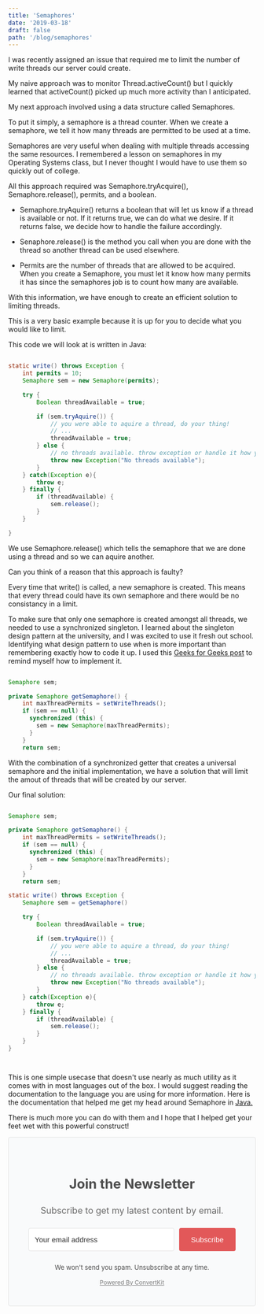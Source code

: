 ```yaml
---
title: 'Semaphores'
date: '2019-03-18'
draft: false
path: '/blog/semaphores'
---
```


I was recently assigned an issue that required me to limit the number of write threads our server could create.

My naive approach was to monitor Thread.activeCount() but I quickly learned that activeCount() picked up much more activity than I anticipated.

My next approach involved using a data structure called Semaphores.

To put it simply, a semaphore is a thread counter. When we create a semaphore, we tell it how many threads are permitted to be used at a time.

Semaphores are very useful when dealing with multiple threads accessing the same resources. I remembered a lesson on semaphores in my Operating Systems class, but I never thought I would have to use them so quickly out of college.

All this approach required was Semaphore.tryAcquire(), Semaphore.release(), permits, and a boolean.

-   Semaphore.tryAquire() returns a boolean that will let us know if a thread is available or not. If it returns true, we can do what we desire. If it returns false, we decide how to handle the failure accordingly.

-   Senaphore.release() is the method you call when you are done with the thread so another thread can be used elsewhere.

*   Permits are the number of threads that are allowed to be acquired. When you create a Semaphore, you must let it know how many permits it has since the semaphores job is to count how many are available.

With this information, we have enough to create an efficient solution to limiting threads.

This is a very basic example because it is up for you to decide what you would like to limit.

This code we will look at is written in Java:

```java

static write() throws Exception {
    int permits = 10;
    Semaphore sem = new Semaphore(permits);

    try {
        Boolean threadAvailable = true;

        if (sem.tryAquire()) {
            // you were able to aquire a thread, do your thing!
            // ...
            threadAvailable = true;
        } else {
            // no threads available. throw exception or handle it how you choose
            throw new Exception("No threads available");
        }
    } catch(Exception e){
        throw e;
    } finally {
        if (threadAvailable) {
            sem.release();
        }
    }

}
```

We use Semaphore.release() which tells the semaphore that we are done using a thread and so we can aquire another.

Can you think of a reason that this approach is faulty?

Every time that write() is called, a new semaphore is created. This means that every thread could have its own semaphore and there would be no consistancy in a limit.

To make sure that only one semaphore is created amongst all threads, we needed to use a synchronized singleton. I learned about the singleton design pattern at the university, and I was excited to use it fresh out school. Identifying what design pattern to use when is more important than remembering exactly how to code it up. I used this [Geeks for Geeks post](https://www.geeksforgeeks.org/singleton-design-pattern/) to remind myself how to implement it.

```java

Semaphore sem;

private Semaphore getSemaphore() {
    int maxThreadPermits = setWriteThreads();
    if (sem == null) {
      synchronized (this) {
        sem = new Semaphore(maxThreadPermits);
      }
    }
    return sem;

```

With the combination of a synchronized getter that creates a universal semaphore and the initial implementation, we have a solution that will limit the amout of threads that will be created by our server.

Our final solution:

```java

Semaphore sem;

private Semaphore getSemaphore() {
    int maxThreadPermits = setWriteThreads();
    if (sem == null) {
      synchronized (this) {
        sem = new Semaphore(maxThreadPermits);
      }
    }
    return sem;

static write() throws Exception {
    Semaphore sem = getSemaphore()

    try {
        Boolean threadAvailable = true;

        if (sem.tryAquire()) {
            // you were able to aquire a thread, do your thing!
            // ...
            threadAvailable = true;
        } else {
            // no threads available. throw exception or handle it how you choose
            throw new Exception("No threads available");
        }
    } catch(Exception e){
        throw e;
    } finally {
        if (threadAvailable) {
            sem.release();
        }
    }
}




```

This is one simple usecase that doesn't use nearly as much utility as it comes with in most languages out of the box. I would suggest reading the documentation to the language you are using for more information. Here is the documentation that helped me get my head around Semaphore in [Java.](https://docs.oracle.com/en/java/javase/11/docs/api/java.base/java/util/concurrent/Semaphore.html)

There is much more you can do with them and I hope that I helped get your feet wet with this powerful construct!

 <form action="https://app.convertkit.com/forms/1264139/subscriptions" class="seva-form formkit-form" method="post" data-sv-form="1264139" data-uid="da684f6402" data-version="5" data-options="{&quot;settings&quot;:{&quot;after_subscribe&quot;:{&quot;action&quot;:&quot;message&quot;,&quot;success_message&quot;:&quot;Success! Now check your email to confirm your subscription.&quot;,&quot;redirect_url&quot;:&quot;&quot;},&quot;analytics&quot;:{&quot;google&quot;:null,&quot;facebook&quot;:null,&quot;segment&quot;:null,&quot;pinterest&quot;:null},&quot;modal&quot;:{&quot;trigger&quot;:&quot;timer&quot;,&quot;scroll_percentage&quot;:null,&quot;timer&quot;:5,&quot;devices&quot;:&quot;all&quot;,&quot;show_once_every&quot;:15},&quot;powered_by&quot;:{&quot;show&quot;:true,&quot;url&quot;:&quot;https://convertkit.com?utm_source=dynamic&amp;utm_medium=referral&amp;utm_campaign=poweredby&amp;utm_content=form&quot;},&quot;recaptcha&quot;:{&quot;enabled&quot;:false},&quot;return_visitor&quot;:{&quot;action&quot;:&quot;show&quot;,&quot;custom_content&quot;:&quot;&quot;},&quot;slide_in&quot;:{&quot;display_in&quot;:&quot;bottom_right&quot;,&quot;trigger&quot;:&quot;timer&quot;,&quot;scroll_percentage&quot;:null,&quot;timer&quot;:5,&quot;devices&quot;:&quot;all&quot;,&quot;show_once_every&quot;:15},&quot;sticky_bar&quot;:{&quot;display_in&quot;:&quot;top&quot;,&quot;trigger&quot;:&quot;timer&quot;,&quot;scroll_percentage&quot;:null,&quot;timer&quot;:5,&quot;devices&quot;:&quot;all&quot;,&quot;show_once_every&quot;:15}},&quot;version&quot;:&quot;5&quot;}" min-width="400 500 600 700 800" style="background-color: rgb(249, 250, 251); border-radius: 4px;"><div class="formkit-background" style="opacity: 0.2;"></div><div data-style="minimal"><div class="formkit-header" data-element="header" style="color: rgb(77, 77, 77); font-size: 27px; font-weight: 700;"><h1>Join the Newsletter</h1></div><div class="formkit-subheader" data-element="subheader" style="color: rgb(104, 104, 104); font-size: 18px;"><p>Subscribe to get my latest content by email.</p></div><ul class="formkit-alert formkit-alert-error" data-element="errors" data-group="alert"></ul><div data-element="fields" data-stacked="false" class="seva-fields formkit-fields"><div class="formkit-field"><input class="formkit-input" name="email_address" placeholder="Your email address" required="" type="email" style="color: rgb(0, 0, 0); border-color: rgb(227, 227, 227); border-radius: 4px; font-weight: 400;"></div><button data-element="submit" class="formkit-submit formkit-submit" style="color: rgb(255, 255, 255); background-color: rgb(226, 88, 89); border-radius: 4px; font-weight: 400;"><div class="formkit-spinner"><div></div><div></div><div></div></div><span>Subscribe</span></button></div><div class="formkit-guarantee" data-element="guarantee" style="color: rgb(77, 77, 77); font-size: 13px; font-weight: 400;">We won't send you spam. Unsubscribe at any time.</div><a href="https://convertkit.com?utm_source=dynamic&amp;utm_medium=referral&amp;utm_campaign=poweredby&amp;utm_content=form" class="formkit-powered-by" data-element="powered-by" target="_blank" rel="noopener noreferrer">Powered By ConvertKit</a></div><style>.formkit-form[data-uid="da684f6402"] *{box-sizing:border-box;}.formkit-form[data-uid="da684f6402"]{-webkit-font-smoothing:antialiased;-moz-osx-font-smoothing:grayscale;}.formkit-form[data-uid="da684f6402"] legend{border:none;font-size:inherit;margin-bottom:10px;padding:0;position:relative;display:table;}.formkit-form[data-uid="da684f6402"] fieldset{border:0;padding:0.01em 0 0 0;margin:0;min-width:0;}.formkit-form[data-uid="da684f6402"] body:not(:-moz-handler-blocked) fieldset{display:table-cell;}.formkit-form[data-uid="da684f6402"] h1,.formkit-form[data-uid="da684f6402"] h2,.formkit-form[data-uid="da684f6402"] h3,.formkit-form[data-uid="da684f6402"] h4,.formkit-form[data-uid="da684f6402"] h5,.formkit-form[data-uid="da684f6402"] h6{color:inherit;font-size:inherit;font-weight:inherit;}.formkit-form[data-uid="da684f6402"] p{color:inherit;font-size:inherit;font-weight:inherit;}.formkit-form[data-uid="da684f6402"] ol:not([template-default]),.formkit-form[data-uid="da684f6402"] ul:not([template-default]),.formkit-form[data-uid="da684f6402"] blockquote:not([template-default]){text-align:left;}.formkit-form[data-uid="da684f6402"] p:not([template-default]),.formkit-form[data-uid="da684f6402"] hr:not([template-default]),.formkit-form[data-uid="da684f6402"] blockquote:not([template-default]),.formkit-form[data-uid="da684f6402"] ol:not([template-default]),.formkit-form[data-uid="da684f6402"] ul:not([template-default]){color:inherit;font-style:initial;}.formkit-form[data-uid="da684f6402"][data-format="modal"]{display:none;}.formkit-form[data-uid="da684f6402"][data-format="slide in"]{display:none;}.formkit-form[data-uid="da684f6402"] .formkit-input,.formkit-form[data-uid="da684f6402"] .formkit-select,.formkit-form[data-uid="da684f6402"] .formkit-checkboxes{width:100%;}.formkit-form[data-uid="da684f6402"] .formkit-button,.formkit-form[data-uid="da684f6402"] .formkit-submit{border:0;border-radius:5px;color:#ffffff;cursor:pointer;display:inline-block;text-align:center;font-size:15px;font-weight:500;cursor:pointer;margin-bottom:15px;overflow:hidden;padding:0;position:relative;vertical-align:middle;}.formkit-form[data-uid="da684f6402"] .formkit-button:hover,.formkit-form[data-uid="da684f6402"] .formkit-submit:hover,.formkit-form[data-uid="da684f6402"] .formkit-button:focus,.formkit-form[data-uid="da684f6402"] .formkit-submit:focus{outline:none;}.formkit-form[data-uid="da684f6402"] .formkit-button:hover > span,.formkit-form[data-uid="da684f6402"] .formkit-submit:hover > span,.formkit-form[data-uid="da684f6402"] .formkit-button:focus > span,.formkit-form[data-uid="da684f6402"] .formkit-submit:focus > span{background-color:rgba(0,0,0,0.1);}.formkit-form[data-uid="da684f6402"] .formkit-button > span,.formkit-form[data-uid="da684f6402"] .formkit-submit > span{display:block;-webkit-transition:all 300ms ease-in-out;transition:all 300ms ease-in-out;padding:12px 24px;}.formkit-form[data-uid="da684f6402"] .formkit-input{background:#ffffff;font-size:15px;padding:12px;border:1px solid #e3e3e3;-webkit-flex:1 0 auto;-ms-flex:1 0 auto;flex:1 0 auto;line-height:1.4;margin:0;-webkit-transition:border-color ease-out 300ms;transition:border-color ease-out 300ms;}.formkit-form[data-uid="da684f6402"] .formkit-input:focus{outline:none;border-color:#1677be;-webkit-transition:border-color ease 300ms;transition:border-color ease 300ms;}.formkit-form[data-uid="da684f6402"] .formkit-input::-webkit-input-placeholder{color:inherit;opacity:0.8;}.formkit-form[data-uid="da684f6402"] .formkit-input::-moz-placeholder{color:inherit;opacity:0.8;}.formkit-form[data-uid="da684f6402"] .formkit-input:-ms-input-placeholder{color:inherit;opacity:0.8;}.formkit-form[data-uid="da684f6402"] .formkit-input::placeholder{color:inherit;opacity:0.8;}.formkit-form[data-uid="da684f6402"] [data-group="dropdown"]{position:relative;display:inline-block;width:100%;}.formkit-form[data-uid="da684f6402"] [data-group="dropdown"]::before{content:"";top:calc(50% - 2.5px);right:10px;position:absolute;pointer-events:none;border-color:#4f4f4f transparent transparent transparent;border-style:solid;border-width:6px 6px 0 6px;height:0;width:0;z-index:999;}.formkit-form[data-uid="da684f6402"] [data-group="dropdown"] select{height:auto;width:100%;cursor:pointer;color:#333333;line-height:1.4;margin-bottom:0;padding:0 6px;-webkit-appearance:none;-moz-appearance:none;appearance:none;font-size:15px;padding:12px;padding-right:25px;border:1px solid #e3e3e3;background:#ffffff;}.formkit-form[data-uid="da684f6402"] [data-group="dropdown"] select:focus{outline:none;}.formkit-form[data-uid="da684f6402"] [data-group="checkboxes"]{text-align:left;margin:0;}.formkit-form[data-uid="da684f6402"] [data-group="checkboxes"] [data-group="checkbox"]{margin-bottom:10px;}.formkit-form[data-uid="da684f6402"] [data-group="checkboxes"] [data-group="checkbox"] *{cursor:pointer;}.formkit-form[data-uid="da684f6402"] [data-group="checkboxes"] [data-group="checkbox"]:last-of-type{margin-bottom:0;}.formkit-form[data-uid="da684f6402"] [data-group="checkboxes"] [data-group="checkbox"] input[type="checkbox"]{display:none;}.formkit-form[data-uid="da684f6402"] [data-group="checkboxes"] [data-group="checkbox"] input[type="checkbox"] + label::after{content:none;}.formkit-form[data-uid="da684f6402"] [data-group="checkboxes"] [data-group="checkbox"] input[type="checkbox"]:checked + label::after{border-color:#ffffff;content:"";}.formkit-form[data-uid="da684f6402"] [data-group="checkboxes"] [data-group="checkbox"] input[type="checkbox"]:checked + label::before{background:#10bf7a;border-color:#10bf7a;}.formkit-form[data-uid="da684f6402"] [data-group="checkboxes"] [data-group="checkbox"] label{position:relative;display:inline-block;padding-left:28px;}.formkit-form[data-uid="da684f6402"] [data-group="checkboxes"] [data-group="checkbox"] label::before,.formkit-form[data-uid="da684f6402"] [data-group="checkboxes"] [data-group="checkbox"] label::after{position:absolute;content:"";display:inline-block;}.formkit-form[data-uid="da684f6402"] [data-group="checkboxes"] [data-group="checkbox"] label::before{height:16px;width:16px;border:1px solid #e3e3e3;background:#ffffff;left:0px;top:3px;}.formkit-form[data-uid="da684f6402"] [data-group="checkboxes"] [data-group="checkbox"] label::after{height:4px;width:8px;border-left:2px solid #4d4d4d;border-bottom:2px solid #4d4d4d;-webkit-transform:rotate(-45deg);-ms-transform:rotate(-45deg);transform:rotate(-45deg);left:4px;top:8px;}.formkit-form[data-uid="da684f6402"] .formkit-alert{background:#f9fafb;border:1px solid #e3e3e3;border-radius:5px;-webkit-flex:1 0 auto;-ms-flex:1 0 auto;flex:1 0 auto;list-style:none;margin:25px auto;padding:12px;text-align:center;width:100%;}.formkit-form[data-uid="da684f6402"] .formkit-alert:empty{display:none;}.formkit-form[data-uid="da684f6402"] .formkit-alert-success{background:#d3fbeb;border-color:#10bf7a;color:#0c905c;}.formkit-form[data-uid="da684f6402"] .formkit-alert-error{background:#fde8e2;border-color:#f2643b;color:#ea4110;}.formkit-form[data-uid="da684f6402"] .formkit-spinner{display:-webkit-box;display:-webkit-flex;display:-ms-flexbox;display:flex;height:0px;width:0px;margin:0 auto;position:absolute;top:0;left:0;right:0;width:0px;overflow:hidden;text-align:center;-webkit-transition:all 300ms ease-in-out;transition:all 300ms ease-in-out;}.formkit-form[data-uid="da684f6402"] .formkit-spinner > div{margin:auto;width:12px;height:12px;background-color:#fff;opacity:0.3;border-radius:100%;display:inline-block;-webkit-animation:formkit-bouncedelay-formkit-form-data-uid-da684f6402- 1.4s infinite ease-in-out both;animation:formkit-bouncedelay-formkit-form-data-uid-da684f6402- 1.4s infinite ease-in-out both;}.formkit-form[data-uid="da684f6402"] .formkit-spinner > div:nth-child(1){-webkit-animation-delay:-0.32s;animation-delay:-0.32s;}.formkit-form[data-uid="da684f6402"] .formkit-spinner > div:nth-child(2){-webkit-animation-delay:-0.16s;animation-delay:-0.16s;}.formkit-form[data-uid="da684f6402"] .formkit-submit[data-active] .formkit-spinner{opacity:1;height:100%;width:50px;}.formkit-form[data-uid="da684f6402"] .formkit-submit[data-active] .formkit-spinner ~ span{opacity:0;}.formkit-form[data-uid="da684f6402"] .formkit-powered-by[data-active="false"]{opacity:0.35;}@-webkit-keyframes formkit-bouncedelay-formkit-form-data-uid-da684f6402-{0%,80%,100%{-webkit-transform:scale(0);-ms-transform:scale(0);transform:scale(0);}40%{-webkit-transform:scale(1);-ms-transform:scale(1);transform:scale(1);}}@keyframes formkit-bouncedelay-formkit-form-data-uid-da684f6402-{0%,80%,100%{-webkit-transform:scale(0);-ms-transform:scale(0);transform:scale(0);}40%{-webkit-transform:scale(1);-ms-transform:scale(1);transform:scale(1);}}.formkit-form[data-uid="da684f6402"] blockquote{padding:10px 20px;margin:0 0 20px;border-left:5px solid #e1e1e1;} .formkit-form[data-uid="da684f6402"]{border:1px solid #e3e3e3;position:relative;overflow:hidden;}.formkit-form[data-uid="da684f6402"] .formkit-background{width:100%;height:100%;position:absolute;top:0;left:0;background-size:cover;background-position:center;opacity:0.3;z-index:1;}.formkit-form[data-uid="da684f6402"] [data-style="minimal"]{padding:20px;width:100%;z-index:2;position:relative;}.formkit-form[data-uid="da684f6402"] .formkit-header{margin:0 0 27px 0;text-align:center;}.formkit-form[data-uid="da684f6402"] .formkit-subheader{margin:18px 0;text-align:center;}.formkit-form[data-uid="da684f6402"] .formkit-guarantee{font-size:13px;margin:10px 0 15px 0;text-align:center;}.formkit-form[data-uid="da684f6402"] .formkit-guarantee > p{margin:0;}.formkit-form[data-uid="da684f6402"] .formkit-powered-by{color:#7d7d7d;display:block;font-size:12px;margin:10px 0 0 0;text-align:center;}.formkit-form[data-uid="da684f6402"] .formkit-fields{display:-webkit-box;display:-webkit-flex;display:-ms-flexbox;display:flex;-webkit-flex-wrap:wrap;-ms-flex-wrap:wrap;flex-wrap:wrap;margin:25px auto 0 auto;}.formkit-form[data-uid="da684f6402"] .formkit-field{min-width:220px;}.formkit-form[data-uid="da684f6402"] .formkit-field,.formkit-form[data-uid="da684f6402"] .formkit-submit{margin:0 0 15px 0;-webkit-flex:1 0 100%;-ms-flex:1 0 100%;flex:1 0 100%;}.formkit-form[data-uid="da684f6402"][min-width~="600"] [data-style="minimal"]{padding:40px;}.formkit-form[data-uid="da684f6402"][min-width~="600"] .formkit-fields[data-stacked="false"]{margin-left:-5px;margin-right:-5px;}.formkit-form[data-uid="da684f6402"][min-width~="600"] .formkit-fields[data-stacked="false"] .formkit-field,.formkit-form[data-uid="da684f6402"][min-width~="600"] .formkit-fields[data-stacked="false"] .formkit-submit{margin:0 5px 15px 5px;}.formkit-form[data-uid="da684f6402"][min-width~="600"] .formkit-fields[data-stacked="false"] .formkit-field{-webkit-flex:100 1 auto;-ms-flex:100 1 auto;flex:100 1 auto;}.formkit-form[data-uid="da684f6402"][min-width~="600"] .formkit-fields[data-stacked="false"] .formkit-submit{-webkit-flex:1 1 auto;-ms-flex:1 1 auto;flex:1 1 auto;} </style></form>
